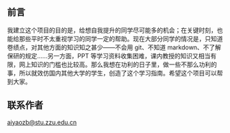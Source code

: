 ## 前言

我建立这个项目的目的是，给想自我提升的同学尽可能多的机会；在关键时刻，也能给那些平时不太重视学习的同学一定的帮助。现在大部分同学的情况是，只知道卷绩点，对其他方面的知识知之甚少——不会用 git、不知道 markdown、不了解保研的规定……另一方面，PPT 等学习资料收集困难，课内教授的知识又相当有限，网上知识的门槛也比较高。那么我想在功利的日子里，做一些不那么功利的事，所以就效仿国内其他大学的学生，创造了这个学习指南。希望这个项目可以帮到大家。

## 联系作者

aiyaozb@stu.zzu.edu.cn
